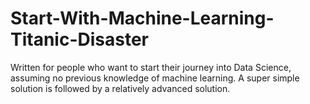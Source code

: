 # Start-With-Machine-Learning-Titanic-Disaster
Written for people who want to start their journey into Data Science, assuming no previous knowledge of machine learning. A super simple solution is followed by a relatively advanced solution.
